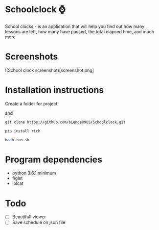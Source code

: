 # Schoolclock ⌚

School clocks - is an application that will help you find out how many lessons are left, how many have passed, the total elapsed time, and much more

# Screenshots

!(School clock screenshot)[screenshot.png]

# Installation instructions

Create a folder for project

and

``` sh
git clone https://github.com/bLendeR965/Schoolclock.git

pip install rich

bash run.sh
```

# Program dependencies

* python 3.6.1 minimum
* figlet
* lolcat


# Todo

- [ ] Beautifull viewer
- [ ] Save schedule on json file
